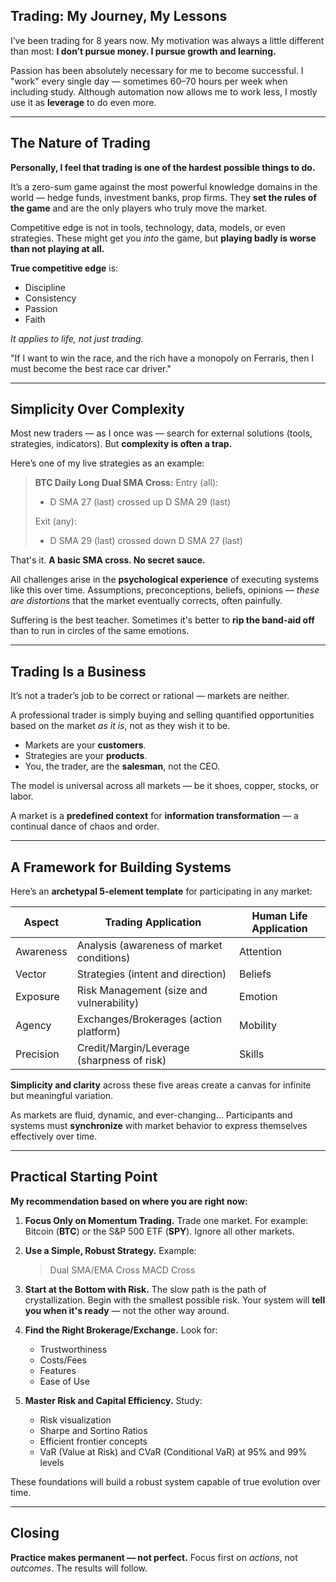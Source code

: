 ## Trading: My Journey, My Lessons

I’ve been trading for 8 years now.
My motivation was always a little different than most: **I don’t pursue money. I pursue growth and learning.**

Passion has been absolutely necessary for me to become successful.
I "work" every single day — sometimes 60–70 hours per week when including study.
Although automation now allows me to work less, I mostly use it as **leverage** to do even more.

---

## The Nature of Trading

**Personally, I feel that trading is one of the hardest possible things to do.**

It’s a zero-sum game against the most powerful knowledge domains in the world — hedge funds, investment banks, prop firms.
They **set the rules of the game** and are the only players who truly move the market.

Competitive edge is not in tools, technology, data, models, or even strategies.
These might get you _into_ the game, but **playing badly is worse than not playing at all.**

**True competitive edge** is:

- Discipline
- Consistency
- Passion
- Faith

_It applies to life, not just trading._

"If I want to win the race, and the rich have a monopoly on Ferraris, then I must become the best race car driver."

---

## Simplicity Over Complexity

Most new traders — as I once was — search for external solutions (tools, strategies, indicators).
But **complexity is often a trap.**

Here’s one of my live strategies as an example:

> **BTC Daily Long Dual SMA Cross:**
> Entry (all):
>
> - D SMA 27 (last) crossed up D SMA 29 (last)
>
> Exit (any):
>
> - D SMA 29 (last) crossed down D SMA 27 (last)

That's it. **A basic SMA cross. No secret sauce.**

All challenges arise in the **psychological experience** of executing systems like this over time.
Assumptions, preconceptions, beliefs, opinions — _these are distortions_ that the market eventually corrects, often painfully.

Suffering is the best teacher.
Sometimes it's better to **rip the band-aid off** than to run in circles of the same emotions.

---

## Trading Is a Business

It’s not a trader’s job to be correct or rational — markets are neither.

A professional trader is simply buying and selling quantified opportunities based on the market _as it is_, not as they wish it to be.

- Markets are your **customers**.
- Strategies are your **products**.
- You, the trader, are the **salesman**, not the CEO.

The model is universal across all markets — be it shoes, copper, stocks, or labor.

A market is a **predefined context** for **information transformation** — a continual dance of chaos and order.

---

## A Framework for Building Systems

Here’s an **archetypal 5-element template** for participating in any market:

| Aspect    | Trading Application                        | Human Life Application |
| --------- | ------------------------------------------ | ---------------------- |
| Awareness | Analysis (awareness of market conditions)  | Attention              |
| Vector    | Strategies (intent and direction)          | Beliefs                |
| Exposure  | Risk Management (size and vulnerability)   | Emotion                |
| Agency    | Exchanges/Brokerages (action platform)     | Mobility               |
| Precision | Credit/Margin/Leverage (sharpness of risk) | Skills                 |

**Simplicity and clarity** across these five areas create a canvas for infinite but meaningful variation.

As markets are fluid, dynamic, and ever-changing...
Participants and systems must **synchronize** with market behavior to express themselves effectively over time.

---

## Practical Starting Point

**My recommendation based on where you are right now:**

1. **Focus Only on Momentum Trading.**
   Trade one market. For example: Bitcoin (**BTC**) or the S&P 500 ETF (**SPY**). Ignore all other markets.

2. **Use a Simple, Robust Strategy.**
   Example:

   > Dual SMA/EMA Cross
   > MACD Cross

3. **Start at the Bottom with Risk.**
   The slow path is the path of crystallization.
   Begin with the smallest possible risk.
   Your system will **tell you when it's ready** — not the other way around.

4. **Find the Right Brokerage/Exchange.**
   Look for:

   - Trustworthiness
   - Costs/Fees
   - Features
   - Ease of Use

5. **Master Risk and Capital Efficiency.**
   Study:
   - Risk visualization
   - Sharpe and Sortino Ratios
   - Efficient frontier concepts
   - VaR (Value at Risk) and CVaR (Conditional VaR) at 95% and 99% levels

These foundations will build a robust system capable of true evolution over time.

---

## Closing

**Practice makes permanent — not perfect.**
Focus first on _actions_, not _outcomes_.
The results will follow.
